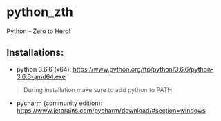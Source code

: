 # python_zth
Python - Zero to Hero!
## Installations:
- python 3.6.6 (x64): https://www.python.org/ftp/python/3.6.6/python-3.6.6-amd64.exe
> During installation make sure to add python to PATH
- pycharm (community edition): https://www.jetbrains.com/pycharm/download/#section=windows
<!--stackedit_data:
eyJoaXN0b3J5IjpbMTc5ODgyMjU1OCwxODA1MjUzMTM1XX0=
-->